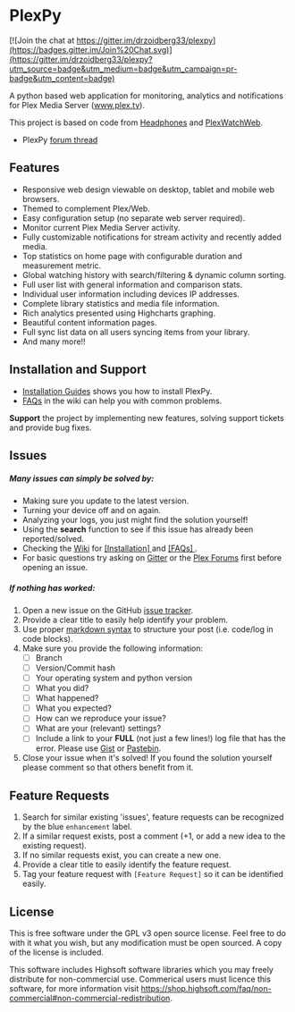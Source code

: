 # PlexPy

[![Join the chat at https://gitter.im/drzoidberg33/plexpy](https://badges.gitter.im/Join%20Chat.svg)](https://gitter.im/drzoidberg33/plexpy?utm_source=badge&utm_medium=badge&utm_campaign=pr-badge&utm_content=badge)

A python based web application for monitoring, analytics and notifications for Plex Media Server (www.plex.tv).

This project is based on code from [Headphones](https://github.com/rembo10/headphones) and [PlexWatchWeb](https://github.com/ecleese/plexWatchWeb).

* PlexPy [forum thread](https://forums.plex.tv/discussion/169591/plexpy-another-plex-monitoring-program)

## Features
* Responsive web design viewable on desktop, tablet and mobile web browsers.
* Themed to complement Plex/Web.
* Easy configuration setup (no separate web server required).
* Monitor current Plex Media Server activity.
* Fully customizable notifications for stream activity and recently added media.
* Top statistics on home page with configurable duration and measurement metric.
* Global watching history with search/filtering & dynamic column sorting.
* Full user list with general information and comparison stats.
* Individual user information including devices IP addresses.
* Complete library statistics and media file information.
* Rich analytics presented using Highcharts graphing.
* Beautiful content information pages.
* Full sync list data on all users syncing items from your library.
* And many more!!

## Installation and Support

* [Installation Guides](https://github.com/drzoidberg33/plexpy/wiki/Installation) shows you how to install PlexPy.
* [FAQs](https://github.com/drzoidberg33/plexpy/wiki/Frequently-Asked-Questions-(FAQ)) in the wiki can help you with common problems.

**Support** the project by implementing new features, solving support tickets and provide bug fixes.

## Issues

##### Many issues can simply be solved by:

- Making sure you update to the latest version. 
- Turning your device off and on again.
- Analyzing your logs, you just might find the solution yourself!
- Using the **search** function to see if this issue has already been reported/solved.
- Checking the [Wiki](https://github.com/drzoidberg33/plexpy/wiki) for 
[ [Installation] ](https://github.com/drzoidberg33/plexpy/wiki/Installation) and 
[ [FAQs] ](https://github.com/drzoidberg33/plexpy/wiki/Frequently-Asked-Questions-(FAQ)).
- For basic questions try asking on [Gitter](https://gitter.im/drzoidberg33/plexpy) or the [Plex Forums](https://forums.plex.tv/discussion/169591/plexpy-another-plex-monitoring-program) first before opening an issue.

##### If nothing has worked:

1. Open a new issue on the GitHub [issue tracker](http://github.com/drzoidberg33/plexpy/issues).
2. Provide a clear title to easily help identify your problem.
3. Use proper [markdown syntax](https://help.github.com/articles/github-flavored-markdown) to structure your post (i.e. code/log in code blocks).
4. Make sure you provide the following information:
    - [ ] Branch
    - [ ] Version/Commit hash
    - [ ] Your operating system and python version
    - [ ] What you did?
    - [ ] What happened?
    - [ ] What you expected?
    - [ ] How can we reproduce your issue?
    - [ ] What are your (relevant) settings?
    - [ ] Include a link to your **FULL** (not just a few lines!) log file that has the error. Please use [Gist](http://gist.github.com) or [Pastebin](http://pastebin.com/).
5. Close your issue when it's solved! If you found the solution yourself please comment so that others benefit from it.

## Feature Requests

1. Search for similar existing 'issues', feature requests can be recognized by the blue `enhancement` label.
2. If a similar request exists, post a comment (+1, or add a new idea to the existing request).
3. If no similar requests exist, you can create a new one.
4. Provide a clear title to easily identify the feature request.
5. Tag your feature request with `[Feature Request]` so it can be identified easily.

## License
This is free software under the GPL v3 open source license. Feel free to do with it what you wish, but any modification must be open sourced. A copy of the license is included.

This software includes Highsoft software libraries which you may freely distribute for non-commercial use. Commerical users must licence this software, for more information visit https://shop.highsoft.com/faq/non-commercial#non-commercial-redistribution.